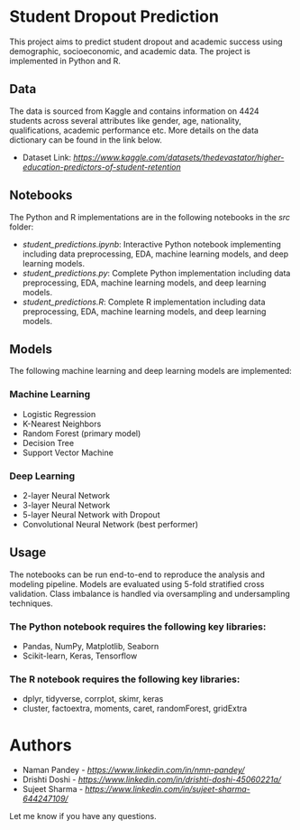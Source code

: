 # Student Dropout Prediction
This project aims to predict student dropout and academic success using demographic, socioeconomic, and academic data. The project is implemented in Python and R.

## Data
The data is sourced from Kaggle and contains information on 4424 students across several attributes like gender, age, nationality, qualifications, academic performance etc. More details on the data dictionary can be found in the link below.
- Dataset Link: _https://www.kaggle.com/datasets/thedevastator/higher-education-predictors-of-student-retention_

## Notebooks
The Python and R implementations are in the following notebooks in the _src_ folder:

- _student_predictions.ipynb_: Interactive Python notebook implementing including data preprocessing, EDA, machine learning models, and deep learning models.
- _student_predictions.py_: Complete Python implementation including data preprocessing, EDA, machine learning models, and deep learning models.
- _student_predictions.R_: Complete R implementation including data preprocessing, EDA, machine learning models, and deep learning models.

## Models
The following machine learning and deep learning models are implemented:

### Machine Learning

- Logistic Regression
- K-Nearest Neighbors
- Random Forest (primary model)
- Decision Tree
- Support Vector Machine

### Deep Learning

- 2-layer Neural Network
- 3-layer Neural Network
- 5-layer Neural Network with Dropout
- Convolutional Neural Network (best performer)

## Usage
The notebooks can be run end-to-end to reproduce the analysis and modeling pipeline. Models are evaluated using 5-fold stratified cross validation. Class imbalance is handled via oversampling and undersampling techniques.

### The Python notebook requires the following key libraries:

- Pandas, NumPy, Matplotlib, Seaborn
- Scikit-learn, Keras, Tensorflow

### The R notebook requires the following key libraries:

- dplyr, tidyverse, corrplot, skimr, keras
- cluster, factoextra, moments, caret, randomForest, gridExtra

# Authors
- Naman Pandey - _https://www.linkedin.com/in/nmn-pandey/_
- Drishti Doshi - _https://www.linkedin.com/in/drishti-doshi-45060221a/_
- Sujeet Sharma - _https://www.linkedin.com/in/sujeet-sharma-644247109/_

Let me know if you have any questions.
